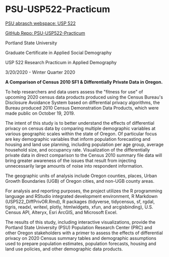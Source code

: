 # PSU-USP522-Practicum
[PSU abrasch webspace: USP 522](http://web.pdx.edu/~abrasch/USP522/ "PSU abrasch webspace: USP 522")

[GitHub Repo: PSU-USP522-Practicum](https://github.com/a-brasch/PSU-USP522-Practicum "GitHub Repo: PSU-USP522-Practicum")

Portland State University

Graduate Certificate in Applied Social Demography

USP 522 Research Practicum in Applied Demography

3/20/2020 - Winter Quarter 2020

**A Comparison of Census 2010 SF1 & Differentially Private Data in Oregon.**

To help researchers and data users assess the "fitness for use" of upcoming 2020 census data products produced using the Census Bureau's Disclosure Avoidance System based on differential privacy algorithms, the Bureau produced 2010 Census Demonstration Data Products, which were made public on October 19, 2019.

The intent of this study is to better understand the effects of differential privacy on census data by comparing multiple demographic variables at various geographic scales within the state of Oregon. Of particular focus are key demographic variables that inform population forecasting and housing and land use planning, including population per age group, average household size, and occupancy rate. Visualization of the differentially private data in direct comparison to the Census 2010 summary file data will bring greater awareness of the issues that result from injecting unnecessarily large amounts of noise into respondent information.

The geographic units of analysis include Oregon counties, places, Urban Growth Boundaries (UGB) of Oregon cities, and non-UGB county areas.

For analysis and reporting purposes, the project utilizes the R programming language and RStudio integrated development environment, R Markdown (USP522_DiffPrivOR.Rmd), R packages (tidyverse, tidycensus, sf, rgdal, tigris, readxl, writexl, plotly, htmlwidgets, xfun, and arcgisbinding), U.S. Census API, Alteryx, Esri ArcGIS, and Microsoft Excel.

The results of this study, including interactive visualizations, provide the Portland State University (PSU) Population Research Center (PRC) and other Oregon stakeholders with a primer to assess the effects of differential privacy on 2020 Census summary tables and demographic assumptions used to prepare population estimates, population forecasts, housing and land use policies, and other demographic data products.
